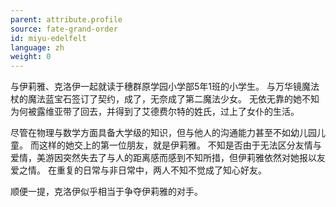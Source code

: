 ```yaml
---
parent: attribute.profile
source: fate-grand-order
id: miyu-edelfelt
language: zh
weight: 0
---
```


与伊莉雅、克洛伊一起就读于穗群原学园小学部5年1班的小学生。
与万华镜魔法杖的魔法蓝宝石签订了契约，成了，无奈成了第二魔法少女。
无依无靠的她不知为何被露维亚带了回去，并得到了艾德费尔特的姓氏，过上了女仆的生活。

尽管在物理与数学方面具备大学级的知识，但与他人的沟通能力甚至不如幼儿园儿童。
而这样的她交上的第一位朋友，就是伊莉雅。
不知是否由于无法区分友情与爱情，美游因突然失去了与人的距离感而感到不知所措，但伊莉雅依然对她报以友爱之情。
在重复的日常与非日常中，两人不知不觉成了知心好友。

顺便一提，克洛伊似乎相当于争夺伊莉雅的对手。
